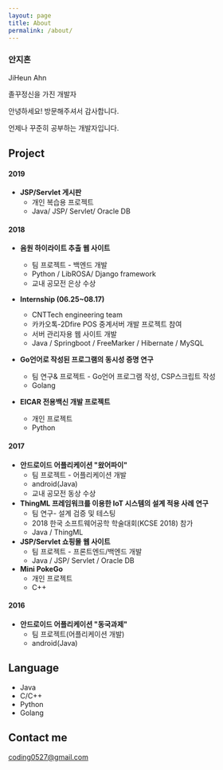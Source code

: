 ```yaml
---
layout: page
title: About
permalink: /about/
---
```


### 안지흔 
JiHeun Ahn

졸꾸정신을 가진 개발자

안녕하세요! 방문해주셔서 감사합니다.

언제나 꾸준히 공부하는 개발자입니다.



## Project

#### 2019

- __JSP/Servlet 게시판__
  - 개인 복습용 프로젝트
  - Java/ JSP/ Servlet/ Oracle DB

#### 2018

  * __음원 하이라이트 추출 웹 사이트__
    * 팀 프로젝트 - 백엔드 개발
    * Python / LibROSA/ Django framework
    * 교내 공모전 은상 수상

  * __Internship (06.25~08.17)__
    * CNTTech engineering team
    * 카카오톡-2Dfire POS 중계서버 개발 프로젝트 참여
    * 서버 관리자용 웹 사이트 개발
    * Java / Springboot / FreeMarker / Hibernate / MySQL

  * __Go언어로 작성된 프로그램의 동시성 증명 연구__
    * 팀 연구& 프로젝트 - Go언어 프로그램 작성, CSP스크립트 작성
    * Golang

  * __EICAR 전용백신 개발 프로젝트__
    * 개인 프로젝트
    * Python

#### 2017
  * __안드로이드 어플리케이션 "왔어파이"__
    * 팀 프로젝트 - 어플리케이션 개발
    * android(Java)
    * 교내 공모전 동상 수상
  * __ThingML 프레임워크를 이용한 IoT 시스템의 설계 적용 사례 연구__
    * 팀 연구- 설계 검증 및 테스팅
    * 2018 한국 소프트웨어공학 학술대회(KCSE 2018) 참가
    * Java / ThingML
  * __JSP/Servlet 쇼핑몰 웹 사이트__
    * 팀 프로젝트 - 프론트엔드/백엔드 개발
    * Java / JSP/ Servlet / Oracle DB
  * __Mini PokeGo__
    * 개인 프로젝트
    * C++

#### 2016
  * __안드로이드 어플리케이션 "동국과제"__
    * 팀 프로젝트(어플리케이션 개발)
    * android(Java)



## Language
* Java
* C/C++
* Python
* Golang




## Contact me

[coding0527@gmail.com](mailto:coding0527@gmail.com)
